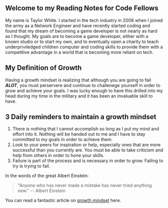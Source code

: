 

## Welcome to my Reading Notes for Code Fellows

My name is Taylor White. I started in the tech industry in 2008 when I joined the army as a Network Engineer and have recently started coding and found that my dream of becoming a game developer is not nearly as hard as I thought. My goals are to become a game developer, either with a known studio or to start my own, and to eventually open a charity to teach underpriviledged children computer and coding skills to provide them with a competitive advantage in a world that is becoming more reliant on tech.

## My Definition of Growth

Having a growth mindset is realizing that although you are going to fail ***ALOT***, you must perservere and continue to challenege yourself in order to grow and achieve your goals. I was lucky enough to have this drilled into my head during my time in the military and it has been an invaluable skill to have.

## 3 Daily reminders to maintain a growth mindset

1. There is nothing that I cannot accomplish so long as I put my mind and effort into it. Nothing will be handed out to me and I have to stay committed to my goals in order to achieve them.
2. Look to your peers for inspiration or help, especially ones that are more successful than you currently are. You must be able to take criticism and help from others in order to hone your skills.
3. Failure is part of the process and is necessary in order to grow. Failing to try is trying to fail.

In the words of the great Albert Einstein:

  >"Anyone who has never made a mistake has never tried anything new." -- Albert Einstein
  
You can read a fantastic article on [growth mindset](https://www.atlassian.com/blog/inside-atlassian/growth-mindset) here.

